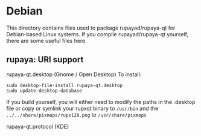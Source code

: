 
Debian
====================
This directory contains files used to package rupayad/rupaya-qt
for Debian-based Linux systems. If you compile rupayad/rupaya-qt yourself, there are some useful files here.

## rupaya: URI support ##


rupaya-qt.desktop  (Gnome / Open Desktop)
To install:

	sudo desktop-file-install rupaya-qt.desktop
	sudo update-desktop-database

If you build yourself, you will either need to modify the paths in
the .desktop file or copy or symlink your rupxqt binary to `/usr/bin`
and the `../../share/pixmaps/rupx128.png` to `/usr/share/pixmaps`

rupaya-qt.protocol (KDE)

